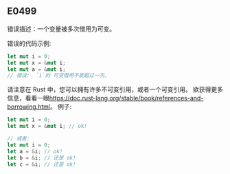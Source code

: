 ## E0499

错误描述：一个变量被多次借用为可变。

错误的代码示例:

```rust
let mut i = 0;
let mut x = &mut i;
let mut a = &mut i;
// 错误:  `i`的 可变借用不能超过一次。
```

请注意在 Rust 中，您可以拥有许多不可变引用，或者一个可变引用。 欲获得更多信息，看看一眼<https://doc.rust-lang.org/stable/book/references-and-borrowing.html>。 例子:

```rust
let mut i = 0;
let mut x = &mut i; // ok!

// 或者:
let mut i = 0;
let a = &i; // ok!
let b = &i; // 还是 ok!
let c = &i; // 还是 ok!
```
